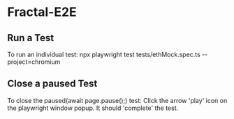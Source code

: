 # Fractal-E2E

## Run a Test

To run an individual test:
npx playwright test tests/ethMock.spec.ts --project=chromium


## Close a paused Test

To close the paused(await page.pause();) test:
Click the arrow 'play' icon on the playwright window popup. It should 'complete' the test.
